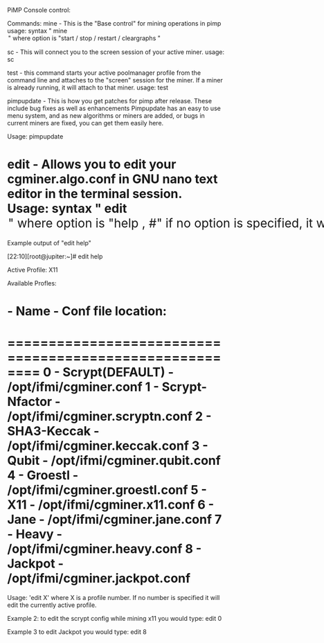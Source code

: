 PiMP Console control: 

Commands:
mine  - This is the "Base control" for mining operations in pimp
usage: syntax " mine <option> " where option is "start / stop / restart / cleargraphs "

sc - This will connect you to the screen session of your active miner.
usage: sc

test - this command starts your active poolmanager profile from the command line and attaches to the "screen" session for the miner.
If a miner is already running, it will attach to that miner.
usage: test 

pimpupdate - This is how you get patches for pimp after release.  These include bug fixes as well as enhancements
Pimpupdate has an easy to use menu system, and as new algorithms or miners are added, or bugs in current miners are fixed, you can get them easily here.

Usage: pimpupdate

edit - Allows you to edit your cgminer.algo.conf in GNU nano text editor in the terminal session.
Usage: syntax " edit <option> " where option is "help , #" if no option is specified, it will edit your active profiles configuration file.
Examples:
=============================
Example output of "edit help"

[22:10][root@jupiter:~]# edit help

Active Profile: X11

Available Profles: 
# - Name - 	Conf file location:
========================================================
0 - Scrypt(DEFAULT) -	 /opt/ifmi/cgminer.conf
1 - Scrypt-Nfactor -	 /opt/ifmi/cgminer.scryptn.conf
2 - SHA3-Keccak -	 /opt/ifmi/cgminer.keccak.conf
3 - Qubit -	 /opt/ifmi/cgminer.qubit.conf
4 - Groestl -	 /opt/ifmi/cgminer.groestl.conf
5 - X11 -	 /opt/ifmi/cgminer.x11.conf
6 - Jane -	 /opt/ifmi/cgminer.jane.conf
7 - Heavy -	 /opt/ifmi/cgminer.heavy.conf
8 - Jackpot -	 /opt/ifmi/cgminer.jackpot.conf
========================================================
Usage: 'edit X' where X is a profile number.
 If no number is specified it will edit the currently active profile.

Example 2:
to edit the scrypt config while mining x11 you would type: edit 0

Example 3 to edit Jackpot you would type: edit 8

